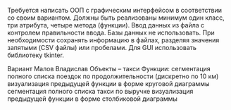 Требуется написать ООП с графическим интерфейсом в соответствии со своим вариантом. Должны быть реализованы минимум один класс, три атрибута, четыре метода (функции). Ввод данных из файла с контролем правильности ввода. Базы данных не использовать. При необходимости сохранять информацию в файлах, разделяя значения запятыми (CSV файлы) или пробелами. Для GUI использовать библиотеку tkinter.

Вариант Малов Владислав Объекты – такси Функции: сегментация полного списка поездок по продолжительности (дискретно по 10 км) визуализация предыдущей функции в форме круговой диаграммы сегментация полного списка такси по выручке визуализация предыдущей функции в форме столбиковой диаграммы
